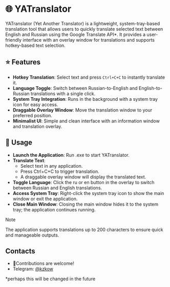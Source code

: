 # 🌐 YATranslator

YATranslator (Yet Another Translator) is a lightweight, system-tray-based translation tool that allows users to quickly translate selected text between English and Russian using the Google Translate API*. It provides a user-friendly interface with an overlay window for translations and supports hotkey-based text selection.

## ⭐ Features
- **Hotkey Translation**: Select text and press `Ctrl+C+C` to instantly translate it.
- **Language Toggle**: Switch between Russian-to-English and English-to-Russian translations with a single click.
- **System Tray Integration**: Runs in the background with a system tray icon for easy access.
- **Draggable Overlay Window**: Move the translation window to your preferred position.
- **Minimalist UI**: Simple and clean interface with an information window and translation overlay.

## 🔧 Usage
- **Launch the Application**: Run .exe to start YATranslator.
- **Translate Text**:
  -  Select text in any application.
  -  Press Ctrl+C+C to trigger translation.
  - A draggable overlay window will display the translated text.
- **Toggle Language**: Click the ru or en button in the overlay to switch between Russian and English translations.
- **Access System Tray**: Right-click the system tray icon to show the main window or exit the application.
- **Close Main Window**: Closing the main window hides it to the system tray; the application continues running.


> [!NOTE]
> The application supports translations up to 200 characters to ensure quick and manageable outputs.
>

## Contacts
- 💫Contributions are welcome!
- Telegram: [@kzkow](https://t.me/kzkow)

*perhaps this will be changed in the future
